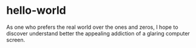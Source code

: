 # hello-world

As one who prefers the real world over the ones and zeros, I hope to discover understand better the appealing addiction of a glaring computer screen.
